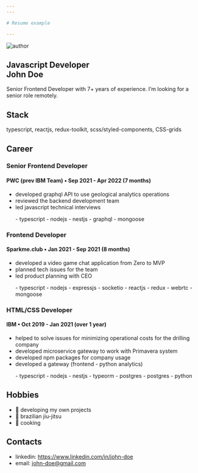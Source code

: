 ```yaml
---
---

# Resume example

---
```


<img  src="https://via.placeholder.com/200" alt="author" />

## Javascript Developer<br />John Doe

Senior Frontend Developer with 7+ years of experience. I’m looking for a senior role remotely.

## Stack

typescript, reactjs, redux-toolkit, scss/styled-components, CSS-grids

## Career

### Senior Frontend Developer

#### PWC (prev IBM Team) • Sep 2021 - Apr 2022 (7 months)

-   developed graphql API to use geological analytics operations
-   reviewed the backend development team
-   led javascript technical interviews

<ul>
-   typescript
-   nodejs
-   nestjs
-   graphql
-   mongoose
</ul>

### Frontend Developer

#### Sparkme.club • Jan 2021 - Sep 2021 (8 months)

-   developed a video game chat application from Zero to MVP
-   planned tech issues for the team
-   led product planning with CEO

<ul>
-   typescript
-   nodejs
-   expressjs
-   socketio
-   reactjs
-   redux
-   webrtc
-   mongoose
</ul>

### HTML/CSS Developer

#### IBM • Oct 2019 - Jan 2021 (over 1 year)

-   helped to solve issues for minimizing operational costs for the drilling company
-   developed microservice gateway to work with Primavera system
-   developed npm packages for company usage
-   developed a gateway (frontend - python analytics)

<ul>
-   typescript
-   nodejs
-   nestjs
-   typeorm
-   postgres
-   postgres
-   python
</ul>

## Hobbies

-   🦄 developing my own projects
-   🥋 brazilian jiu-jitsu
-   🍳 cooking

## Contacts

-   linkedin: https://www.linkedin.com/in/john-doe
-   email: john-doe@gmail.com
